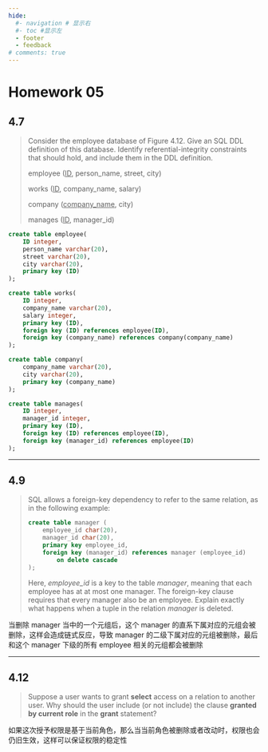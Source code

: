 ```yaml
---
hide:
  #- navigation # 显示右
  #- toc #显示左
  - footer
  - feedback
# comments: true
--- 
```


# Homework 05

## 4.7

> Consider the employee database of Figure 4.12. Give an SQL DDL definition of this database. Identify referential-integrity constraints that should hold, and include them in the DDL definition.
> 
> employee (<u>ID</u>, person_name, street, city)
> 
> works (<u>ID</u>, company_name, salary)
> 
> company (<u>company_name</u>, city)
> 
> manages (<u>ID</u>, manager_id)

```sql
create table employee(
	ID integer,
	person_name varchar(20),
	street varchar(20),
	city varchar(20),
	primary key (ID)
);

create table works(
	ID integer,
	company_name varchar(20),
	salary integer,
	primary key (ID),
	foreign key (ID) references employee(ID),
	foreign key (company_name) references company(company_name)
);

create table company(
	company_name varchar(20),
	city varchar(20),
	primary key (company_name)
);

create table manages(
	ID integer,
	manager_id integer,
	primary key (ID),
	foreign key (ID) references employee(ID),
	foreign key (manager_id) references employee(ID)
);
```
***
## 4.9

> SQL allows a foreign-key dependency to refer to the same relation, as in the following
> example: 
> 
> ```sql
> create table manager ( 
>     employee_id char(20),
>     manager_id char(20), 
>     primary key employee_id,
>     foreign key (manager_id) references manager (employee_id)
>         on delete cascade
> ); 
> ```
> Here, _employee_id_ is a key to the table _manager_, meaning that each employee has at 
> at most one manager. The foreign-key clause requires that every manager also be an employee. 
> Explain exactly what happens when a tuple in the relation _manager_ is deleted. 

当删除 manager 当中的一个元组后，这个 manager 的直系下属对应的元组会被删除，这样会造成链式反应，导致 manager 的二级下属对应的元组被删除，最后和这个 manager 下级的所有 employee 相关的元组都会被删除
***
## 4.12

> Suppose a user wants to grant **select** access on a relation to another user. Why should the user include (or not include) the clause **granted by current role** in the **grant** statement?

如果这次授予权限是基于当前角色，那么当当前角色被删除或者改动时，权限也会仍旧生效，这样可以保证权限的稳定性

